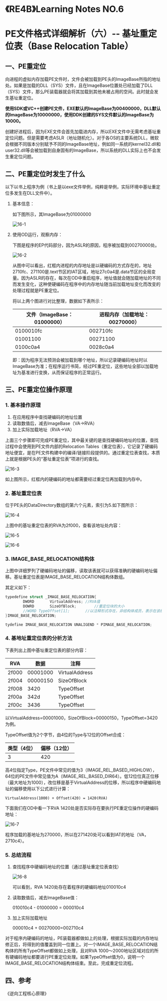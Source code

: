 # 

# 《RE4B》Learning Notes NO.6

# PE文件格式详细解析（六）-- 基址重定位表（Base Relocation Table）

## 一、PE重定位

向进程的虚拟内存加载PE文件时，文件会被加载到PE头的ImageBase所指的地址处。如果是加载的DLL（SYS）文件，且在ImageBase位置处已经加载了DLL（SYS）文件，那么PE装载器就会将其加载到其他未被占用的空间。此时就会发生基址重定位。

**使用SDK或VC++创建PE文件，EXE默认的ImageBase为00400000，DLL默认的ImageBase为10000000，使用DDK创建的SYS文件默认的ImageBase为10000。**

创建好进程后，因为EXE文件会首先加载进内存，所以EXE文件中无需考虑基址重定位问题。但是需要考虑ASLR（地址随机化）。对于各OS的主要系统DLL，微软会根据不同版本分别赋予不同的ImageBase地址，例如同一系统的kernel32.dll和user32.dll等会被加载到自身固有的ImageBase，所以系统的DLL实际上也不会发生重定位问题。

## 二、PE重定位时发生了什么

以下以书上程序为例（书上是以exe文件举例，纯粹是举例，实际环境中基址重定位多发生在DLL文件中）。

1. 基本信息：

   如下图所示，其ImageBase为01000000

   ![16-1](https://i.imgur.com/gKZOCpO.png)

2. 使用OD运行，观察内存：

   下图是程序的EP代码部分，因为ASLR的原因，程序被加载到00270000处。

   ![16-2](https://i.imgur.com/3NpKJvE.png)

   从图中可以看出，红框内进程的内存地址是以硬编码的方式存在的，地址2710fc、271100是.text节区的IAT区域，地址27c0a4是.data节区的全局变量。因为ASLR的存在，每次在OD中重启程序，地址值就会随加载地址的不同而发生变化，这种使硬编码在程序中的内存地址随当前加载地址变化而改变的处理过程就是PE重定位。

   将以上两个图进行对比整理，数据如下表所示：

   | 文件（ImageBase：01000000） | 进程内存（加载地址：00270000） |
   | --------------------------- | ------------------------------ |
   | 0100010fc                   | 002710fc                       |
   | 01001100                    | 00271100                       |
   | 0100c0a4                    | 0028c0a4                       |

   即：因为程序无法预测会被加载到哪个地址，所以记录硬编码地址时以ImageBase为准；在程序运行书简，经过PE重定位，这些地址全部以加载地址为基准进行变换，从而保证程序的正常运行。

## 三、PE重定位操作原理

### 1. 基本操作原理

1. 在应用程序中查找硬编码的地址位置
2. 读取数值后，减去ImageBase（VA->RVA）
3. 加上实际加载地址（RVA->VA）

上面三个步骤即可完成PE重定位，其中最关键的是查找硬编码地址的位置，查找过程中会使用到PE文件内部的Relocation Tables（重定位表），它记录了硬编码地址便宜，是在PE文件构建中的编译/链接阶段提供的。通过重定位表查找，本质上就是根据PE头的“基址重定位表”项进行的查找。

![16-3](https://i.imgur.com/yQNLiDc.png)

如上图所示，红框内的硬编码的地址都需要经过重定位再加载到内存中。

### 2. 基址重定位表

位于PE头的DataDirectory数组的第六个元素，索引为5.如下图所示：

![16-4](https://i.imgur.com/Osux4RB.png)

上图中的基址重定位表的RVA为2f000，查看该地址处内容：

![16-5](https://i.imgur.com/HdnQ2IV.png)



![16-6](https://i.imgur.com/cOPe9t4.png)

### 3. IMAGE_BASE_RELOCATION结构体

上图中详细罗列了硬编码地址的偏移，读取该表就可以获得准确的硬编码地址偏移。基址重定位表是IMAGE_BASE_RELOCATION结构体数组。

其定义如下：

```c
typedefine struct _IMAGE_BASE_RELOCATION{
		DWORD		VirtualAddress;	//RVA值
		DOWRD		SizeOfBlock;		//重定位块的大小
		//WORD TypeOffset[1];		//以注释形式存在，非结构体成员，表示在该结构体下会出现WORD类型的数组，并且该数组元素的值就是硬编码在程序中的地址偏移。
}IMAGE_BASE_RELOCATION;

tydefine IMAGE_BASE_RELOCATION UNALIGEND * PIMAGE_BASE_RELOCATION;

```

### 4. 基地址重定位表的分析方法

下表列出上图中基址重定位表的部分内容：

| RVA   | 数据     | 注释           |
| ----- | -------- | -------------- |
| 2f000 | 00001000 | VirtualAddress |
| 2f004 | 00000150 | SizeOfBlock    |
| 2f008 | 3420     | TypeOffset     |
| 2f00a | 342d     | TypeOffset     |
| 2f00c | 3436     | TypeOffset     |

以VirtualAddress=00001000，SizeOfBlock=00000150，TypeOffset=3420为例。

TypeOffset值为2个字节，由4位的Type与12位的Offset合成：

| 类型（4位） | 偏移（12位） |
| ----------- | ------------ |
| 3           | 420          |

高4位指定Type，PE文件中常见的值为3（IMAGE_REL_BASED_HIGHLOW），64位的PE文件中常见值为A（IMAGE_REL_BASED_DIR64）。低12位位真正位移（最大地址为1000），改位移是基于VirtualAddress的位移，所以程序中硬编码地址的偏移使用以下公式进行计算：

`VirtualAddress(1000) + Offset(420) = 1420(RVA)`

下面我们在OD中看一下RVA 1420处是否实际存在要执行PE重定位操作的硬编码地址：

![16-7](https://i.imgur.com/576vC2C.png)

程序加载的基地址为270000，所以在271420处可以看到IAT的地址（VA，2710c4）。

### 5. 总结流程

1. 查找程序中硬编码地址的位置（通过基址重定位表查找）

   ![16-8](https://i.imgur.com/HdtKiCE.png)

   可以看到，RVA 1420处存在着程序的硬编码地址010010c4

2. 读取数值后，减去ImageBase值：

   010010c4 - 01000000 = 000010c4

3. 加上实际加载地址

   000010c4 + 00270000=002710c4

对于程序内硬编码的地址，PE装载器都做如上的处理，根据实际加载的内存地址修正后，将得到的值覆盖到同一位置上。对一个IMAGE_BASE_RELOCATION结构体的所有TypeOffset都做如上处理，且对RVA 1000～2000地址区域对应的所有硬编码地址都要进行PE重定位处理。如果TypeOffset值为0，说明一个IMAGE_BASE_RELOCATION结构体结束。至此，完成重定位流程。

## 四、参考

《逆向工程核心原理》


